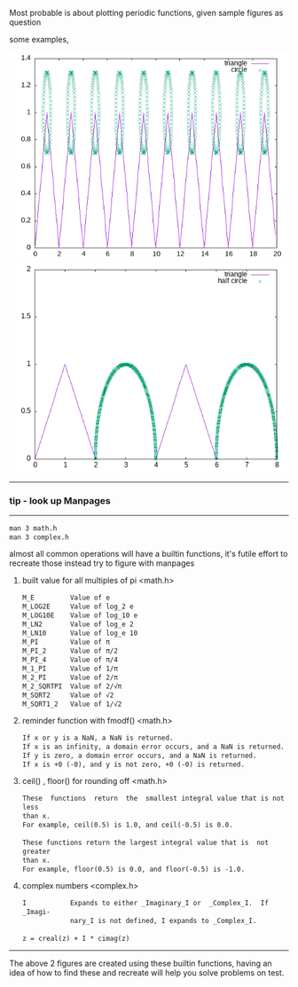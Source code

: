 Most probable is about plotting periodic functions, given sample figures as question

some examples,

![figure1](sample1/period1.png)
![figure1](sample2/period2.png)

------------------------------------------------------------------------
### tip - look up Manpages
------------------------------------------------------------------------

    man 3 math.h
    man 3 complex.h

almost all common operations will have a builtin functions, it's
futile effort to recreate those instead try to figure with manpages

1. built value for all multiples of pi  <math.h> 

       M_E         Value of e
       M_LOG2E     Value of log_2 e
       M_LOG10E    Value of log_10 e
       M_LN2       Value of log_e 2
       M_LN10      Value of log_e 10
       M_PI        Value of π
       M_PI_2      Value of π/2
       M_PI_4      Value of π/4
       M_1_PI      Value of 1/π
       M_2_PI      Value of 2/π
       M_2_SQRTPI  Value of 2/√π
       M_SQRT2     Value of √2
       M_SQRT1_2   Value of 1/√2

2. reminder function with fmodf()         <math.h>

       If x or y is a NaN, a NaN is returned.
       If x is an infinity, a domain error occurs, and a NaN is returned.
       If y is zero, a domain error occurs, and a NaN is returned.
       If x is +0 (-0), and y is not zero, +0 (-0) is returned.

3. ceil() , floor() for rounding off    <math.h>

       These  functions  return  the  smallest integral value that is not less
       than x.
       For example, ceil(0.5) is 1.0, and ceil(-0.5) is 0.0.

       These functions return the largest integral value that is  not  greater
       than x.
       For example, floor(0.5) is 0.0, and floor(-0.5) is -1.0.


4. complex numbers                      <complex.h>


       I           Expands to either _Imaginary_I or  _Complex_I.  If  _Imagi‐
                   nary_I is not defined, I expands to _Complex_I.

       z = creal(z) + I * cimag(z)


----------------------------------------------------------------------------


The above 2 figures are created using these builtin functions, having
an idea of how to find these and recreate will help you solve problems 
on test. 
